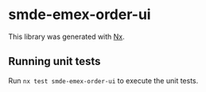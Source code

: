 # smde-emex-order-ui

This library was generated with [Nx](https://nx.dev).

## Running unit tests

Run `nx test smde-emex-order-ui` to execute the unit tests.
